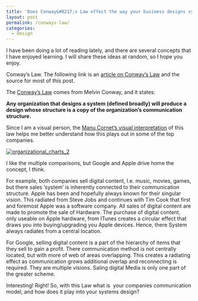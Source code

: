 ```yaml
---
title: 'Does Conway&#8217;s Law effect the way your business designs systems?'
layout: post
permalink: /conways-law/
categories:
  - Design
---
```

I have been doing a lot of reading lately, and there are several concepts that I have enjoyed learning. I will share these ideas at random, so I hope you enjoy.

Conway’s Law. The following link is an [article on Conway’s Law][1] and the source for most of this post.

The [Conway’s Law][2] comes from Melvin Conway, and it states:

**Any organization that designs a system (defined broadly) will produce a design whose structure is a copy of the organization&#8217;s communication structure.**

Since I am a visual person, the [Manu Cornet’s visual interpretation][3] of this law helps me better understand how this plays out in some of the top companies.

[<img class="  wp-image-536 aligncenter" src="http://i2.wp.com/josephephillips.com/wp-content/uploads/2015/05/organizational_charts_2.png?resize=433%2C421" alt="organizational_charts_2" data-recalc-dims="1" />][4]

I like the multiple comparisons, but Google and Apple drive home the concept, I think.

For example, both companies sell digital content, I.e. music, movies, games, but there sales ‘system’ is inherently connected to their communication structure. Apple has been and hopefully always known for their singular vision. This radiated from Steve Jobs and continues with Tim Cook that first and foremost Apple was a software company. All sales of digital content are made to promote the sale of Hardware. The purchase of digital content, only useable on Apple hardware, from ITunes creates a circular effect that draws you into buying/upgrading you Apple devices. Hence, there System always radiates from a central location.

For Google, selling digital content is a part of the hierarchy of items that they sell to gain a profit. There communication method is not centrally located, but with more of web of areas overlapping. This creates a radiating effect as communication grows additional overlap and reconnecting is required. They are multiple visions. Saling digital Media is only one part of the greater scheme.

Interesting! Right! So, with this Law what is  your companies communication model, and how does it play into your systems design?

 [1]: http://haacked.com/archive/2013/05/13/applying-conways-law.aspx
 [2]: http://www.melconway.com/Home/Conways_Law.html
 [3]: http://www.bonkersworld.net/organizational-charts/
 [4]: http://i2.wp.com/josephephillips.com/wp-content/uploads/2015/05/organizational_charts_2.png
